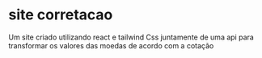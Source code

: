 # site corretacao
 Um site criado utilizando react e tailwind Css juntamente de uma api para transformar os valores das moedas de acordo com a cotação
